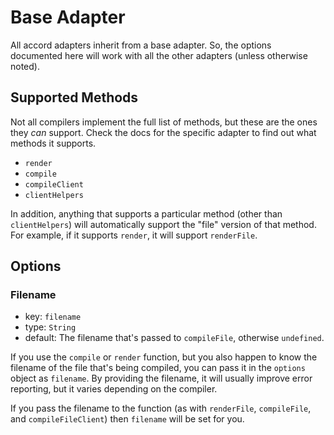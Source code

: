 # Base Adapter
All accord adapters inherit from a base adapter. So, the options documented here will work with all the other adapters (unless otherwise noted).

## Supported Methods
Not all compilers implement the full list of methods, but these are the ones they _can_ support. Check the docs for the specific adapter to find out what methods it supports.
 - `render`
 - `compile`
 - `compileClient`
 - `clientHelpers`

In addition, anything that supports a particular method (other than `clientHelpers`) will automatically support the "file" version of that method. For example, if it supports `render`, it will support `renderFile`.

## Options
### Filename
 - key: `filename`
 - type: `String`
 - default: The filename that's passed to `compileFile`, otherwise `undefined`.

If you use the `compile` or `render` function, but you also happen to know the filename of the file that's being compiled, you can pass it in the `options` object as `filename`. By providing the filename, it will usually improve error reporting, but it varies depending on the compiler.

If you pass the filename to the function (as with `renderFile`, `compileFile`, and `compileFileClient`) then `filename` will be set for you.
